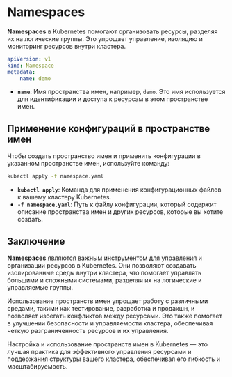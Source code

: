 # Namespaces

**Namespaces** в Kubernetes помогают организовать ресурсы, разделяя их на логические группы. Это упрощает управление, изоляцию и мониторинг ресурсов внутри кластера.

```yaml
apiVersion: v1
kind: Namespace
metadata:
    name: demo
```

- **`name`**: Имя пространства имен, например, `demo`. Это имя используется для идентификации и доступа к ресурсам в этом пространстве имен.

## Применение конфигураций в пространстве имен

Чтобы создать пространство имен и применить конфигурации в указанном пространстве имен, используйте команду:

```sh
kubectl apply -f namespace.yaml
```

- **`kubectl apply`**: Команда для применения конфигурационных файлов к вашему кластеру Kubernetes.
- **`-f namespace.yaml`**: Путь к файлу конфигурации, который содержит описание пространства имен и других ресурсов, которые вы хотите создать.

## Заключение

**Namespaces** являются важным инструментом для управления и организации ресурсов в Kubernetes. Они позволяют создавать изолированные среды внутри кластера, что помогает управлять большими и сложными системами, разделяя их на логические и управляемые группы.

Использование пространств имен упрощает работу с различными средами, такими как тестирование, разработка и продакшн, и позволяет избегать конфликтов между ресурсами. Это также помогает в улучшении безопасности и управляемости кластера, обеспечивая четкую разграниченность ресурсов и их управления.

Настройка и использование пространств имен в Kubernetes — это лучшая практика для эффективного управления ресурсами и поддержания структуры вашего кластера, обеспечивая его гибкость и масштабируемость.

